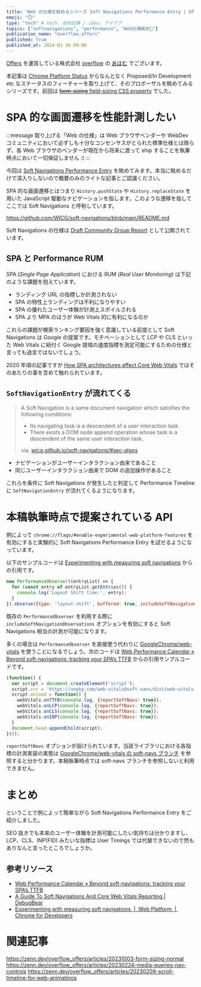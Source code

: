 ```yaml
---
title: "Web の仕様を眺めるシリーズ Soft Navigations Performance Entry | Offers Tech Blog"
emoji: "⏱️"
type: "tech" # tech: 技術記事 / idea: アイデア
topics: ["softnavigations", "performance", "Web仕様眺め👀"]
publication_name: "overflow_offers"
published: true
published_at: 2024-01-30 09:00
---
```


[Offers](https://offers.jp/) を運営している株式会社 [overflow](https://overflow.co.jp/) の [あほむ](https://twitter.com/ahomu) でございます。

本記事は [Chrome Platform Status](https://chromestatus.com/features) からなんとなく Proposed/In Development etc なステータスのフィーチャーを取り上げて、そのプロポーザルを眺めてみるシリーズです。前回は [~~form-sizing~~ field-sizing CSS property](https://zenn.dev/overflow_offers/articles/20231003-form-sizing-normal) でした。

# SPA 的な画面遷移を性能計測したい

:::message
取り上げる「Web の仕様」は Web ブラウザベンダーや WebDev コミュニティにおいて必ずしも十分なコンセンサスがとられた標準仕様とは限らず、各 Web ブラウザのベンダーが現在から将来に渡って ship することを執筆時点において一切保証しません :)
:::

今回は [Soft Navigations Performance Entry](https://chromestatus.com/feature/5144837209194496) を眺めてみます。本当に眺めるだけで深入りしないので概要のみのライトな記事とご認識ください。

SPA 的な画面遷移とはつまり `History.pushState` や `History.replaceState` を用いた JavaScript 駆動なナビゲーションを指します。このような遷移を指してここでは Soft Navigations と呼称しています。

https://github.com/WICG/soft-navigations/blob/main/README.md

Soft Navigations の仕様は [Draft Community Group Report](https://wicg.github.io/soft-navigations/) として公開されています。

## SPA と Performance RUM

SPA (_Single Page Application_) における RUM (_Real User Monitoring_) は下記のような課題を抱えています。

- ランディング URL の指標しか計測されない
- SPA の特性上ランディングは不利になりやすい
- SPA の優れたユーザー体験が計測上スポイルされる
- SPA より MPA のほうが Web Vitals 的に有利になるのか

これらの課題が検索ランキング要因を強く意識している前提として Soft Navigations は Google の提案です。モチベーションとして LCP や CLS といった Web Vitals に紐付く Google 提唱の速度指標を測定可能にするための仕様と言っても過言ではないでしょう。

2020 年頃の記事ですが [How SPA architectures affect Core Web Vitals](https://web.dev/articles/vitals-spa-faq) ではそのあたりの事を含めて触れられています。

## `SoftNavigationEntry` が流れてくる

>A Soft Navigation is a same document navigation which satisfies the following conditions:
>- Its navigating task is a descendent of a user interaction task.
>- There exists a DOM node append operation whose task is a descendent of the same user interaction task.
>
>via. [wicg.github.io/soft-navigations/#sec-algos](https://wicg.github.io/soft-navigations/#sec-algos)

- ナビゲーションがユーザーインタラクション由来であること
- 同じユーザーインタラクション由来で DOM の追加操作があること

これらを条件に Soft Navigations が発生したと判定して Performance Timeline に `SoftNavigationEntry` が流れてくるようになります。

# 本稿執筆時点で提案されている API

例によって `chrome://flags/#enable-experimental-web-platform-features` を有効にすると実験的に Soft Navigations Performance Entry を試せるようになっています。

以下のサンプルコードは [Experimenting with measuring soft navigations](https://developer.chrome.com/docs/web-platform/soft-navigations-experiment) からの引用です。

```js
new PerformanceObserver((entryList) => {
  for (const entry of entryList.getEntries()) {
    console.log('Layout Shift time:', entry);
  }
}).observe({type: 'layout-shift', buffered: true, includeSoftNavigationObservations: true});
```

既存の `PerformanceObserver` を利用する際に `includeSoftNavigationObservations` オプションを有効にすると Soft Navigations 相当の計測が可能になります。

多くの場合は `PerformanceObserver` を直接使う代わりに [GoogleChrome/web-vitals](https://github.com/GoogleChrome/web-vitals) を使うことになるでしょう。次のコードは [Web Performance Calendar » Beyond soft-navigations: tracking your SPA’s TTFB](https://calendar.perfplanet.com/2023/soft-navigations-spa-ttfb/) からの引用サンプルコードです。

```js
(function() {
  var script = document.createElement('script');
  script.src = 'https://unpkg.com/web-vitals@soft-navs/dist/web-vitals.attribution.iife.js';
  script.onload = function() {
    webVitals.onTTFB(console.log, {reportSoftNavs: true});
    webVitals.onLCP(console.log, {reportSoftNavs: true});
    webVitals.onCLS(console.log, {reportSoftNavs: true});
    webVitals.onINP(console.log, {reportSoftNavs: true});
  }
  document.head.appendChild(script);
}());
```

`reportSoftNavs` オプションが設けられています。当該ライブラリにおける各指標の計測実装の実態は [GoogleChrome/web-vitals の soft-navs ブランチ](https://github.com/GoogleChrome/web-vitals/tree/soft-navs) を参照すると分かります。本稿執筆時点では soft-navs ブランチを参照しないと利用できません。

# まとめ

ということで例によって簡単ながら Soft Navigations Performance Entry をご紹介しました。

SEO 抜きでも本来のユーザー体験を計測可能にしたい気持ちは分かりますし、LCP、CLS、INP(FID) みたいな指標は User Timings では代替できないので然もありなんと言ったところでしょうか。

## 参考リソース

- [Web Performance Calendar » Beyond soft-navigations: tracking your SPA’s TTFB](https://calendar.perfplanet.com/2023/soft-navigations-spa-ttfb/)
- [A Guide To Soft Navigations And Core Web Vitals Reporting | DebugBear](https://www.debugbear.com/blog/soft-navigations)
- [Experimenting with measuring soft navigations  |  Web Platform  |  Chrome for Developers](https://developer.chrome.com/docs/web-platform/soft-navigations-experiment)

# 関連記事

https://zenn.dev/overflow_offers/articles/20231003-form-sizing-normal
https://zenn.dev/overflow_offers/articles/20230224-media-queries-nav-controls
https://zenn.dev/overflow_offers/articles/20230209-scroll-timeline-for-web-animatinos